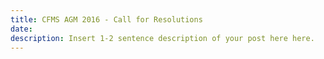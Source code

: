```yaml
---
title: CFMS AGM 2016 - Call for Resolutions
date:
description: Insert 1-2 sentence description of your post here here.
---
```

